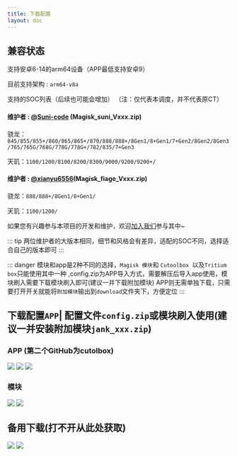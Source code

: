 ```yaml
---
title: 下载配置
layout: doc
--- 
```


## 兼容状态

支持安卓6-14的arm64设备（APP最低支持安卓9）

目前支持架构 : `arm64-v8a` 

支持的SOC列表（后续也可能会增加）
（注：仅代表本调度，并不代表原CT）

#### 维护者 : [@Suni-code](https://github.com/Suni-code) (Magisk_suni_Vxxx.zip)
骁龙：`845/855/855+/860/865/865+/870/888/888+/8Gen1/8+Gen1/7+Gen2/8Gen2/8Gen3/765/765G/768G/778G/778G+/782/835/7+Gen3`

天玑：`1100/1200/8100/8200/8300/9000/9200/9200+/`

#### 维护者 : [@xianyu6556](https://github.com/xianyu6556)(Magisk_fiage_Vxxx.zip)
骁龙：`888/888+/8Gen1/8+Gen1/`

天玑：`1100/1200/`


如果您有兴趣参与本项目的开发和维护，欢迎[加入我们](../join.md)参与其中~

::: tip
两位维护者的大版本相同，细节和风格会有差异，适配的SOC不同，选择适合自己的版本即可
:::

::: danger
模块和app是2种不同的选择，`Magisk 模块`和 `Cutoolbox `以及`Tritium box`只能使用其中一种 ,config.zip为APP导入方式，需要解压后导入app使用，模块刷入需要下载模块刷入即可(建议一并下载附加模块) APP则无需单独下载，只需要打开开关就能将`附加模块`输出到`download`文件夹下，方便定位
:::


## 下载配置` APP `| 配置文件`config.zip`或模块刷入使用(建议一并安装附加模块`jank_xxx.zip`)

### APP (第二个GitHub为cutolbox)
  
[![](https://img.nightrainmilkyway.cn/img/202412012147430.svg)](http://118.89.122.106:5244/)
[![](https://img.nightrainmilkyway.cn/img/202412012125310.svg)](https://github.com/chenzyadb/CuprumTurbo-Scheduler/releases)
[![](https://img.nightrainmilkyway.cn/img/202412012125310.svg)](https://github.com/TimeBreeze/Tritium/releases)

### 模块

[![](https://img.nightrainmilkyway.cn/img/202412012147430.svg)](http://118.89.122.106:5244/Tritium)
[![](https://img.nightrainmilkyway.cn/img/202412012125310.svg)](https://github.com/TimeBreeze/Tritium/releases)

## 备用下载(打不开从此处获取)

[![](https://img.nightrainmilkyway.cn/img/202412012147430.svg)](https://pan.nightrain.me/)
[![](https://img.nightrainmilkyway.cn/img/202412012147430.svg)](https://pan.nightrainmilkyway.cn)



